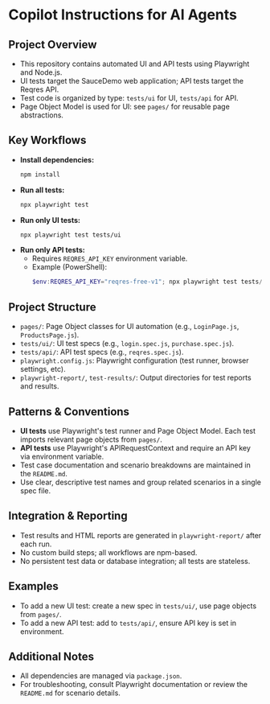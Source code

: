# Copilot Instructions for AI Agents

## Project Overview
- This repository contains automated UI and API tests using Playwright and Node.js.
- UI tests target the SauceDemo web application; API tests target the Reqres API.
- Test code is organized by type: `tests/ui` for UI, `tests/api` for API.
- Page Object Model is used for UI: see `pages/` for reusable page abstractions.

## Key Workflows
- **Install dependencies:**
  ```bash
  npm install
  ```
- **Run all tests:**
  ```bash
  npx playwright test
  ```
- **Run only UI tests:**
  ```bash
  npx playwright test tests/ui
  ```
- **Run only API tests:**
  - Requires `REQRES_API_KEY` environment variable.
  - Example (PowerShell):
    ```powershell
    $env:REQRES_API_KEY="reqres-free-v1"; npx playwright test tests/api
    ```

## Project Structure
- `pages/`: Page Object classes for UI automation (e.g., `LoginPage.js`, `ProductsPage.js`).
- `tests/ui/`: UI test specs (e.g., `login.spec.js`, `purchase.spec.js`).
- `tests/api/`: API test specs (e.g., `reqres.spec.js`).
- `playwright.config.js`: Playwright configuration (test runner, browser settings, etc).
- `playwright-report/`, `test-results/`: Output directories for test reports and results.

## Patterns & Conventions
- **UI tests** use Playwright's test runner and Page Object Model. Each test imports relevant page objects from `pages/`.
- **API tests** use Playwright's APIRequestContext and require an API key via environment variable.
- Test case documentation and scenario breakdowns are maintained in the `README.md`.
- Use clear, descriptive test names and group related scenarios in a single spec file.

## Integration & Reporting
- Test results and HTML reports are generated in `playwright-report/` after each run.
- No custom build steps; all workflows are npm-based.
- No persistent test data or database integration; all tests are stateless.

## Examples
- To add a new UI test: create a new spec in `tests/ui/`, use page objects from `pages/`.
- To add a new API test: add to `tests/api/`, ensure API key is set in environment.

## Additional Notes
- All dependencies are managed via `package.json`.
- For troubleshooting, consult Playwright documentation or review the `README.md` for scenario details.
